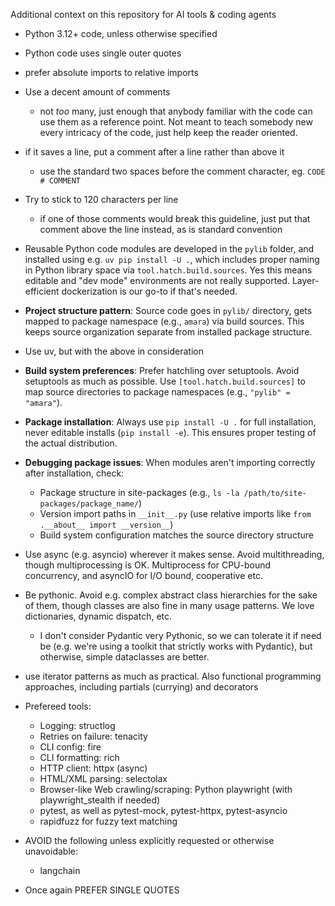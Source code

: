 Additional context on this repository for AI tools & coding agents

- Python 3.12+ code, unless otherwise specified
- Python code uses single outer quotes
- prefer absolute imports to relative imports
- Use a decent amount of comments
  - not *too* many, just enough that anybody familiar with the code can use them as a reference point. Not meant to teach somebody new every intricacy of the code, just help keep the reader oriented.
- if it saves a line, put a comment after a line rather than above it
  - use the standard two spaces before the comment character, eg. `CODE  # COMMENT`
- Try to stick to 120 characters per line
  - if one of those comments would break this guideline, just put that comment above the line instead, as is standard convention
- Reusable Python code modules are developed in the `pylib` folder, and installed using e.g. `uv pip install -U .`, which includes proper naming in Python library space via `tool.hatch.build.sources`. Yes this means editable and "dev mode" environments are not really supported. Layer-efficient dockerization is our go-to if that's needed.
- **Project structure pattern**: Source code goes in `pylib/` directory, gets mapped to package namespace (e.g., `amara`) via build sources. This keeps source organization separate from installed package structure.
- Use uv, but with the above in consideration
- **Build system preferences**: Prefer hatchling over setuptools. Avoid setuptools as much as possible. Use `[tool.hatch.build.sources]` to map source directories to package namespaces (e.g., `"pylib" = "amara"`).
- **Package installation**: Always use `pip install -U .` for full installation, never editable installs (`pip install -e`). This ensures proper testing of the actual distribution.
- **Debugging package issues**: When modules aren't importing correctly after installation, check:
  - Package structure in site-packages (e.g., `ls -la /path/to/site-packages/package_name/`)
  - Version import paths in `__init__.py` (use relative imports like `from .__about__ import __version__`)
  - Build system configuration matches the source directory structure
- Use async (e.g. asyncio) wherever it makes sense. Avoid multithreading, though multiprocessing is OK. Multiprocess for CPU-bound concurrency, and asyncIO for I/O bound, cooperative etc.
- Be pythonic. Avoid e.g. complex abstract class hierarchies for the sake of them, though classes are also fine in many usage patterns. We love dictionaries, dynamic dispatch, etc.
  - I don't consider Pydantic very Pythonic, so we can tolerate it if need be (e.g. we're using a toolkit that strictly works with Pydantic), but otherwise, simple dataclasses are better.
- use iterator patterns as much as practical. Also functional programming approaches, including partials (currying) and decorators
- Prefereed tools:
  - Logging: structlog
  - Retries on failure: tenacity
  - CLI config: fire
  - CLI formatting: rich
  - HTTP client: httpx (async)
  - HTML/XML parsing: selectolax
  - Browser-like Web crawling/scraping: Python playwright (with playwright_stealth if needed)
  - pytest, as well as pytest-mock, pytest-httpx, pytest-asyncio
  - rapidfuzz for fuzzy text matching
- AVOID the following unless explicitly requested or otherwise unavoidable:
  - langchain

- Once again PREFER SINGLE QUOTES
